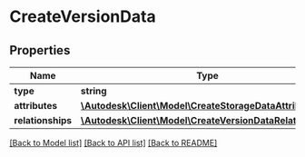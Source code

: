 # CreateVersionData

## Properties
Name | Type | Description | Notes
------------ | ------------- | ------------- | -------------
**type** | **string** |  | 
**attributes** | [**\Autodesk\Client\Model\CreateStorageDataAttributes**](CreateStorageDataAttributes.md) |  | [optional] 
**relationships** | [**\Autodesk\Client\Model\CreateVersionDataRelationships**](CreateVersionDataRelationships.md) |  | [optional] 

[[Back to Model list]](../README.md#documentation-for-models) [[Back to API list]](../README.md#documentation-for-api-endpoints) [[Back to README]](../README.md)


